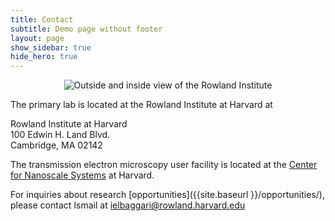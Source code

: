 ```yaml
---
title: Contact
subtitle: Demo page without footer
layout: page
show_sidebar: true
hide_hero: true
---
```


<center>
 <img src="../img/Rowland.png" alt="Outside and inside view of the Rowland Institute ">
</center>

The primary lab is located at the Rowland Institute at Harvard at 

Rowland Institute at Harvard<br/>
100 Edwin H. Land Blvd.<br/>
Cambridge, MA 02142

The transmission electron microscopy user facility is located at the [Center for Nanoscale Systems](https://cns1.rc.fas.harvard.edu/) at Harvard.

For inquiries about research [opportunities]({{site.baseurl }}/opportunities/), please contact Ismail at ielbaggari@rowland.harvard.edu 

